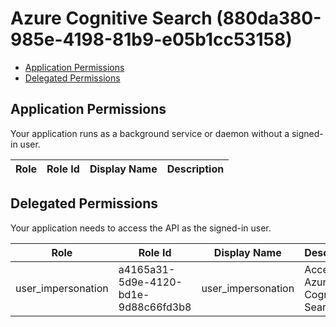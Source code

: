 # Azure Cognitive Search (880da380-985e-4198-81b9-e05b1cc53158)
- [Application Permissions](#application-permissions)
- [Delegated Permissions](#delegated-permissions)

## Application Permissions
Your application runs as a background service or daemon without a signed-in user.

| Role | Role Id | Display Name | Description |
|---|---|---|---|

## Delegated Permissions
Your application needs to access the API as the signed-in user. 

| Role | Role Id | Display Name | Description |
|---|---|---|---|
| user_impersonation | a4165a31-5d9e-4120-bd1e-9d88c66fd3b8 | user_impersonation  | Access Azure Cognitive Search |

